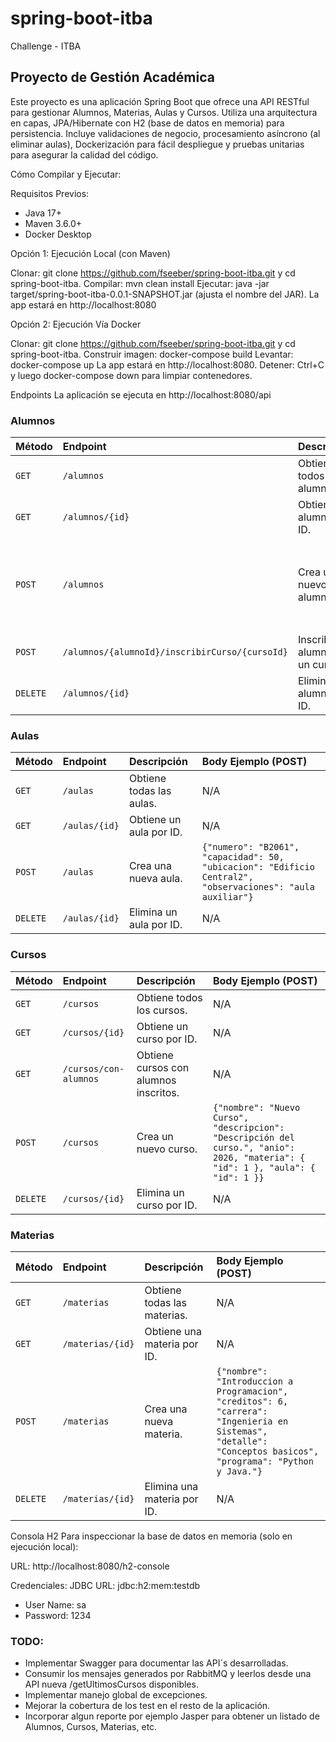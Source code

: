 # spring-boot-itba
Challenge - ITBA


## Proyecto de Gestión Académica

Este proyecto es una aplicación Spring Boot que ofrece una API RESTful para gestionar Alumnos, Materias, Aulas y Cursos. Utiliza una arquitectura en capas, JPA/Hibernate con H2 (base de datos en memoria) para persistencia. Incluye validaciones de negocio, procesamiento asíncrono (al eliminar aulas), Dockerización para fácil despliegue y pruebas unitarias para asegurar la calidad del código.

Cómo Compilar y Ejecutar:

Requisitos Previos:

- Java 17+
- Maven 3.6.0+
- Docker Desktop

Opción 1: Ejecución Local (con Maven)

Clonar: git clone https://github.com/fseeber/spring-boot-itba.git y cd spring-boot-itba.
Compilar: mvn clean install
Ejecutar: java -jar target/spring-boot-itba-0.0.1-SNAPSHOT.jar (ajusta el nombre del JAR). La app estará en http://localhost:8080

Opción 2: Ejecución Vía Docker

Clonar: git clone https://github.com/fseeber/spring-boot-itba.git y cd spring-boot-itba.
Construir imagen: docker-compose build
Levantar: docker-compose up La app estará en http://localhost:8080.
Detener: Ctrl+C y luego docker-compose down para limpiar contenedores.

Endpoints
La aplicación se ejecuta en http://localhost:8080/api

### Alumnos

| Método | Endpoint | Descripción | Body Ejemplo (POST) |
| :----- | :-------------------------- | :----------------------------------------------- | :------------------------------------------------------------------- |
| `GET`  | `/alumnos`                  | Obtiene todos los alumnos.                       | N/A                                                                  |
| `GET`  | `/alumnos/{id}`             | Obtiene un alumno por ID.                        | N/A                                                                  |
| `POST` | `/alumnos`                  | Crea un nuevo alumno.                            | `{"nombre": "Federico", "apellido": "Seeber", "dni": 2342422, "matricula": 123123, "email": "fseeber@example.com", "direccion": "Calle Falsa 123", "edad": 37}` |
| `POST` | `/alumnos/{alumnoId}/inscribirCurso/{cursoId}` | Inscribe un alumno en un curso.                  | N/A                                                                  |
| `DELETE`| `/alumnos/{id}`             | Elimina un alumno por ID.     

### Aulas

| Método | Endpoint | Descripción | Body Ejemplo (POST) |
| :----- | :-------------------------- | :----------------------------------------------- | :------------------------------------------------------------------- |
| `GET`  | `/aulas` | Obtiene todas las aulas. | N/A |
| `GET`  | `/aulas/{id}` | Obtiene un aula por ID. | N/A |
| `POST` | `/aulas` | Crea una nueva aula. | `{"numero": "B2061", "capacidad": 50, "ubicacion": "Edificio Central2", "observaciones": "aula auxiliar"}` |
| `DELETE`| `/aulas/{id}` | Elimina un aula por ID. | N/A |

### Cursos

| Método | Endpoint | Descripción | Body Ejemplo (POST) |
| :----- | :-------------------------- | :----------------------------------------------- | :------------------------------------------------------------------- |
| `GET`  | `/cursos` | Obtiene todos los cursos. | N/A |
| `GET`  | `/cursos/{id}` | Obtiene un curso por ID. | N/A |
| `GET`  | `/cursos/con-alumnos` | Obtiene cursos con alumnos inscritos. | N/A |
| `POST` | `/cursos` | Crea un nuevo curso. | `{"nombre": "Nuevo Curso", "descripcion": "Descripción del curso.", "anio": 2026, "materia": { "id": 1 }, "aula": { "id": 1 }}` |
| `DELETE`| `/cursos/{id}` | Elimina un curso por ID. | N/A |

### Materias

| Método | Endpoint | Descripción | Body Ejemplo (POST) |
| :----- | :-------------------------- | :----------------------------------------------- | :------------------------------------------------------------------- |
| `GET`  | `/materias` | Obtiene todas las materias. | N/A |
| `GET`  | `/materias/{id}` | Obtiene una materia por ID. | N/A |
| `POST` | `/materias` | Crea una nueva materia. | `{"nombre": "Introduccion a Programacion", "creditos": 6, "carrera": "Ingenieria en Sistemas", "detalle": "Conceptos basicos", "programa": "Python y Java."}` |
| `DELETE`| `/materias/{id}` | Elimina una materia por ID. | N/A |

Consola H2
Para inspeccionar la base de datos en memoria (solo en ejecución local):

URL: http://localhost:8080/h2-console


Credenciales: 
JDBC URL: jdbc:h2:mem:testdb
- User Name: sa
- Password: 1234

### TODO:
- Implementar Swagger para documentar las API´s desarrolladas.
- Consumir los mensajes generados por RabbitMQ y leerlos desde una API nueva /getUltimosCursos disponibles.
- Implementar manejo global de excepciones.
- Mejorar la cobertura de los test en el resto de la aplicación.
- Incorporar algun reporte por ejemplo Jasper para obtener un listado de Alumnos, Cursos, Materias, etc. 
